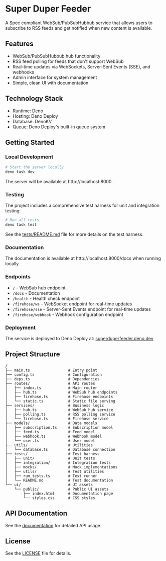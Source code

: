 # Super Duper Feeder

A Spec compliant WebSub/PubSubHubbub service that allows users to subscribe to RSS feeds and get notified when new content is available.

## Features

- WebSub/PubSubHubbub hub functionality
- RSS feed polling for feeds that don't support WebSub
- Real-time updates via WebSockets, Server-Sent Events (SSE), and webhooks
- Admin interface for system management
- Simple, clean UI with documentation

## Technology Stack

- Runtime: Deno
- Hosting: Deno Deploy
- Database: DenoKV
- Queue: Deno Deploy's built-in queue system

## Getting Started

### Local Development

```bash
# Start the server locally
deno task dev
```

The server will be available at http://localhost:8000.

### Testing

The project includes a comprehensive test harness for unit and integration testing:

```bash
# Run all tests
deno task test
```

See the [tests/README.md](tests/README.md) file for more details on the test harness.

### Documentation

The documentation is available at http://localhost:8000/docs when running locally.

### Endpoints

- `/` - WebSub hub endpoint
- `/docs` - Documentation
- `/health` - Health check endpoint
- `/firehose/ws` - WebSocket endpoint for real-time updates
- `/firehose/sse` - Server-Sent Events endpoint for real-time updates
- `/firehose/webhook` - Webhook configuration endpoint

### Deployment

The service is deployed to Deno Deploy at: [superduperfeeder.deno.dev](https://superduperfeeder.deno.dev)

## Project Structure

```
/
├── main.ts                 # Entry point
├── config.ts               # Configuration
├── deps.ts                 # Dependencies
├── routes/                 # API routes
│   ├── index.ts            # Main router
│   ├── hub.ts              # WebSub hub endpoints
│   ├── firehose.ts         # Firehose endpoints
│   └── static.ts           # Static file serving
├── services/               # Business logic
│   ├── hub.ts              # WebSub hub service
│   ├── polling.ts          # RSS polling service
│   └── firehose.ts         # Firehose service
├── models/                 # Data models
│   ├── subscription.ts     # Subscription model
│   ├── feed.ts             # Feed model
│   ├── webhook.ts          # Webhook model
│   └── user.ts             # User model
├── utils/                  # Utilities
│   └── database.ts         # Database connection
├── tests/                  # Test harness
│   ├── unit/               # Unit tests
│   ├── integration/        # Integration tests
│   ├── mocks/              # Mock implementations
│   ├── utils/              # Test utilities
│   ├── run_tests.ts        # Test runner
│   └── README.md           # Test documentation
└── ui/                     # UI assets
    └── public/             # Public UI assets
        ├── index.html      # Documentation page
        └── styles.css      # CSS styles
```

## API Documentation

See the [documentation](https://superduperfeeder.deno.dev/docs) for detailed API usage.

## License

See the [LICENSE](LICENSE) file for details.
